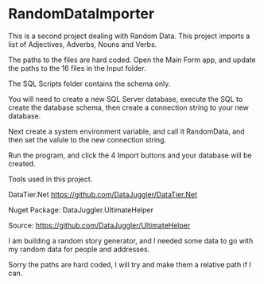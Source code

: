 # RandomDataImporter
This is a second project dealing with Random Data. This project imports a list of Adjectives, Adverbs, Nouns and Verbs.

The paths to the files are hard coded. Open the Main Form app, and update the paths to the 16 files in the Input folder.

The SQL Scripts folder contains the schema only.

You will need to create a new SQL Server database, execute the SQL to create the database schema, then create a 
connection string to your new database.

Next create a system environment variable, and call it RandomData, and then set the valule to the new connection string.

Run the program, and click the 4 Import buttons and your database will be created.


Tools used in this project.

DataTier.Net
https://github.com/DataJuggler/DataTier.Net

Nuget Package:
DataJuggler.UltimateHelper

Source:
https://github.com/DataJuggler/UltimateHelper


I am building a random story generator, and I needed some data to go with my random data for people and addresses.

Sorry the paths are hard coded, I will try and make them a relative path if I can.
